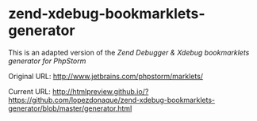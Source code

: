 
# zend-xdebug-bookmarklets-generator

This is an adapted version of the *Zend Debugger & Xdebug bookmarklets generator for PhpStorm*

Original URL: 
http://www.jetbrains.com/phpstorm/marklets/

Current URL:
http://htmlpreview.github.io/?https://github.com/lopezdonaque/zend-xdebug-bookmarklets-generator/blob/master/generator.html
